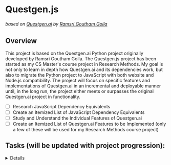 # Questgen.js
###### based on [Questgen.ai](https://github.com/ramsrigouthamg/Questgen.ai) by [Ramsri Goutham Golla](https://github.com/ramsrigouthamg)

## Overview
This project is based on the Questgen.ai Python project originally developed by Ramsri Goutham Golla. The Questgen.js project has been started as my CS Master's course project in Research Methods. My goal is not only to learn in depth how Questgen.ai and its dependencies work, but also to migrate the Python project to JavaScript with both website and Node.js compatibility. The project will focus on specific features and implementations of Questgen.ai in an incremental and deployable manner until, in the long run, the project either meets or surpasses the original Questgen.ai project in functionality.

- [ ] Research JavaScript Dependency Equivalents
- [ ] Create an Itemized List of JavaScript Dependency Equivalents
- [ ] Study and Understand the Individual Features of Questgen.ai 
- [ ] Create an Itemized List of Questgen.ai Features to be Implemented \(only a few of these will be used for my Research Methods course project)

## Tasks (will be updated with project progression):
<details>
  - [ ] Research JavaScript Dependency Equivalents
  - [ ] Create an Itemized List of JavaScript Dependency Equivalents
  - [ ] Study and Understand the Individual Features of Questgen.ai 
  - [ ] Create an Itemized List of Questgen.ai Features to be Implemented \(only a few of these will be used for my Research Methods course project)
</details>
